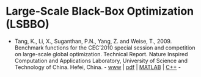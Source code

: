 # Large-Scale Black-Box Optimization (LSBBO)

* Tang, K., Li, X., Suganthan, P.N., Yang, Z. and Weise, T., 2009. Benchmark functions for the CEC’2010 special session and competition on large-scale global optimization. Technical Report. Nature Inspired Computation and Applications Laboratory, University of Science and Technology of China. Hefei, China. - [www](https://www3.ntu.edu.sg/home/epnsugan/index_files/CEC10-LSO/CEC10.htm) | [pdf](https://titan.csit.rmit.edu.au/~e46507/publications/lsgo-cec10.pdf) | [MATLAB](http://web.mysites.ntu.edu.sg/epnsugan/PublicSite/Shared%20Documents/CEC-2010-LSO(Large-Scale-Opt)/lsgo.zip) | [C++](http://staff.ustc.edu.cn/~ketang/cec2012/lib/lsgo_benchmark.zip) -
